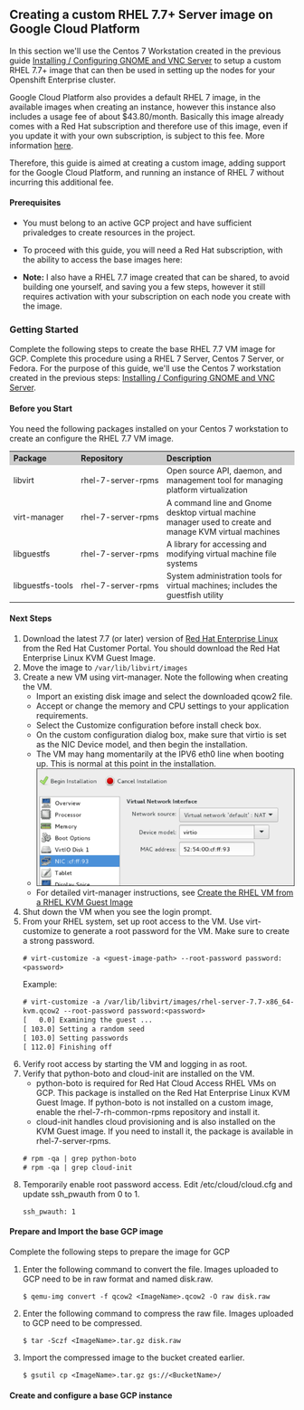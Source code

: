 ## Creating a custom RHEL 7.7+ Server image on Google Cloud Platform

In this section we'll use the Centos 7 Workstation created in the previous guide [Installing / Configuring GNOME and VNC Server](https://github.com/chainlynx/google-cloud-centos-workstation/blob/master/Installing-Configuring-GNOME.md) to setup a custom RHEL 7.7+ image that can then be used in setting up the nodes for your Openshift Enterprise cluster. 

Google Cloud Platform also provides a default RHEL 7 image, in the available images when creating an instance, however this instance also includes a usage fee of about $43.80/month. Basically this image already comes with a Red Hat subscription and therefore use of this image, even if you update it with your own subscription, is subject to this fee. More information [here](https://console.cloud.google.com/marketplace/details/rhel-cloud/rhel-7).

Therefore, this guide is aimed at creating a custom image, adding support for the Google Cloud Platform, and running an instance of RHEL 7 without incurring this additional fee.

#### Prerequisites

- You must belong to an active GCP project and have sufficient privaledges to create resources in the project.

- To proceed with this guide, you will need a Red Hat subscription, with the ability to access the base images here: 

- **Note:** I also have a RHEL 7.7 image created that can be shared, to avoid building one yourself, and saving you a few steps, however it still requires activation with your subscription on each node you create with the image.

### Getting Started

Complete the following steps to create the base RHEL 7.7 VM image for GCP. Complete this procedure using a RHEL 7 Server, Centos 7 Server, or Fedora. For the purpose of this guide, we'll use the Centos 7 workstation created in the previous steps: [Installing / Configuring GNOME and VNC Server](https://github.com/chainlynx/google-cloud-centos-workstation/blob/master/Installing-Configuring-GNOME.md).

#### Before you Start

You need the following packages installed on your Centos 7 workstation to create an configure the RHEL 7.7 VM image.

<table>
  <tr bgcolor="#cccccc">
    <th align="left">Package</th>
    <th align="left">Repository</th>
    <th align="left">Description</th>
  </tr>
  <tr>
    <td nowrap="true">libvirt</td>
    <td nowrap="true">rhel-7-server-rpms</td>
    <td>Open source API, daemon, and management tool for managing platform virtualization</td>
  </tr>
  <tr>
    <td nowrap="true">virt-manager</td>
    <td nowrap="true">rhel-7-server-rpms</td>
    <td>A command line and Gnome desktop virtual machine manager used to create and manage KVM virtual machines</td>
  </tr>
  <tr>
    <td nowrap="true">libguestfs</td>
    <td nowrap="true">rhel-7-server-rpms</td>
    <td>A library for accessing and modifying virtual machine file systems</td>
  </tr>
  <tr>
    <td nowrap="true">libguestfs-tools</td>
    <td nowrap="true">rhel-7-server-rpms</td>
    <td>System administration tools for virtual machines; includes the guestfish utility</td>
  </tr>
</table>

#### Next Steps

1. Download the latest 7.7 (or later) version of [Red Hat Enterprise Linux](https://access.redhat.com/downloads/content/69/ver=/rhel---7/7.7/x86_64/product-software) from the Red Hat Customer Portal. You should download the Red Hat Enterprise Linux KVM Guest Image.
2. Move the image to ```/var/lib/libvirt/images```
3. Create a new VM using virt-manager. Note the following when creating the VM.
   - Import an existing disk image and select the downloaded qcow2 file.
   - Accept or change the memory and CPU settings to your application requirements.
   - Select the Customize configuration before install check box.
   - On the custom configuration dialog box, make sure that virtio is set as the NIC Device model, and then begin the installation.
   - The VM may hang momentarily at the IPV6 eth0 line when booting up. This is normal at this point in the installation.
   - ![Screenshot](images/virtiorhelvm.png)
   - For detailed virt-manager instructions, see [Create the RHEL VM from a RHEL KVM Guest Image](https://access.redhat.com/articles/uploading-rhel-image-to-azure#header11)
4. Shut down the VM when you see the login prompt.
5. From your RHEL system, set up root access to the VM. Use virt-customize to generate a root password for the VM. Make sure to create a strong password.
   ```
   # virt-customize -a <guest-image-path> --root-password password:<password>
   ```
   Example:
   ```
   # virt-customize -a /var/lib/libvirt/images/rhel-server-7.7-x86_64-kvm.qcow2 --root-password password:<password>
   [   0.0] Examining the guest ...
   [ 103.0] Setting a random seed
   [ 103.0] Setting passwords
   [ 112.0] Finishing off
   ```
6. Verify root access by starting the VM and logging in as root.
7. Verify that python-boto and cloud-init are installed on the VM.
   - python-boto is required for Red Hat Cloud Access RHEL VMs on GCP. This package is installed on the Red Hat Enterprise Linux KVM Guest Image. If python-boto is not installed on a custom image, enable the rhel-7-rh-common-rpms repository and install it.
   - cloud-init handles cloud provisioning and is also installed on the KVM Guest image. If you need to install it, the package is available in rhel-7-server-rpms.
   ```
   # rpm -qa | grep python-boto
   # rpm -qa | grep cloud-init
   ```
8. Temporarily enable root password access. Edit /etc/cloud/cloud.cfg and update ssh_pwauth from 0 to 1.
   ```
   ssh_pwauth: 1
   ```

#### Prepare and Import the base GCP image

Complete the following steps to prepare the image for GCP

1. Enter the following command to convert the file. Images uploaded to GCP need to be in raw format and named disk.raw.
   ```
   $ qemu-img convert -f qcow2 <ImageName>.qcow2 -O raw disk.raw
   ```
2. Enter the following command to compress the raw file. Images uploaded to GCP need to be compressed.
   ```
   $ tar -Sczf <ImageName>.tar.gz disk.raw
   ```
3. Import the compressed image to the bucket created earlier.
   ```
   $ gsutil cp <ImageName>.tar.gz gs://<BucketName>/
   ```

#### Create and configure a base GCP instance


   
   